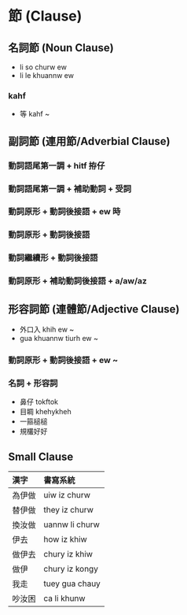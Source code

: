 # 節 (Clause)

## 名詞節 (Noun Clause)

* li so churw ew
* li le khuannw ew

### kahf

* 等 kahf ~


## 副詞節 (連用節/Adverbial Clause)

### 動詞語尾第一調 + hitf 拵仔

### 動詞語尾第一調 + 補助動詞 + 受詞

### 動詞原形 + 動詞後接語 + ew 時

### 動詞原形 + 動詞後接語

### 動詞繼續形 + 動詞後接語

### 動詞原形 + 補助動詞後接語 + a/aw/az


## 形容詞節 (連體節/Adjective Clause)

* 外口入 khih ew ~
* gua khuannw tiurh ew ~

### 動詞原形 + 動詞後接語 + ew ~

### 名詞 + 形容詞

* 鼻仔 tokftok
* 目睭 khehykheh
* 一箍槌槌
* 規欉好好

## Small Clause

| 漢字 | 書寫系統 |
| :--- | :--- |
| 為伊做 | uiw iz churw |
| 替伊做 | they iz churw |
| 換汝做 | uannw li churw |
| 伊去 | how iz khiw |
| 做伊去 | chury iz khiw |
| 做伊 | chury iz kongy |
| 我走 | tuey gua chauy |
| 吵汝困 | ca li khunw |
